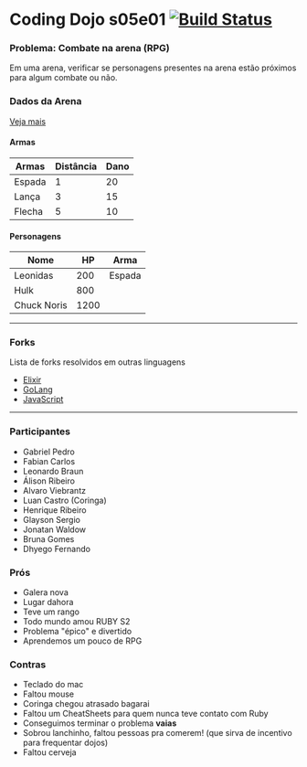 # Coding Dojo s05e01 [![Build Status](https://travis-ci.org/yodojo/arena-rpg-s05e01.svg)](https://travis-ci.org/yodojo/arena-rpg-s05e01)

### Problema: Combate na arena (RPG)

Em uma arena, verificar se personagens presentes na arena estão próximos para algum combate ou não.

### Dados da Arena
[Veja mais](https://docs.google.com/spreadsheets/d/19qq8IcsBvChznV8zaWpJvB4qVKU6eGeNJfqM0A8YaGs/edit?usp=sharing)

#### Armas
| Armas  | Distância | Dano |
|--------|-----------|------|
| Espada | 1         | 20   |
| Lança  | 3         | 15   |
| Flecha | 5         | 10   |

#### Personagens
| Nome        | HP   | Arma   |
|-------------|------|--------|
| Leonidas    | 200  | Espada |
| Hulk        | 800  |        |
| Chuck Noris | 1200 |        |

--------

### Forks
Lista de forks resolvidos em outras linguagens

  * [Elixir](https://github.com/DadoCe/arena_rpg_ex)
  * [GoLang](https://github.com/alvarowolfx/arena-rpg.go)
  * [JavaScript](https://github.com/gpedro/arena-rpg.js)

--------

### Participantes

* Gabriel Pedro
* Fabian Carlos
* Leonardo Braun
* Álison Ribeiro
* Alvaro Viebrantz
* Luan Castro (Coringa)
* Henrique Ribeiro
* Glayson Sergio
* Jonatan Waldow
* Bruna Gomes
* Dhyego Fernando

### Prós

* Galera nova
* Lugar dahora
* Teve um rango
* Todo mundo amou RUBY S2
* Problema "épico" e divertido
* Aprendemos um pouco de RPG

### Contras

* Teclado do mac
* Faltou mouse
* Coringa chegou atrasado bagarai
* Faltou um CheatSheets para quem nunca teve contato com Ruby
* Conseguimos terminar o problema **vaias**
* Sobrou lanchinho, faltou pessoas pra comerem! (que sirva de incentivo para frequentar dojos)
* Faltou cerveja
